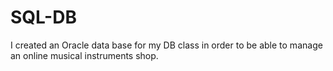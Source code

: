 # SQL-DB
I created an Oracle data base for my DB class in order to be able to manage an online musical instruments shop.
